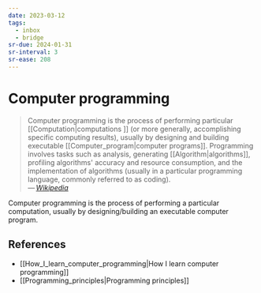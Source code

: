 ```yaml
---
date: 2023-03-12
tags:
  - inbox
  - bridge
sr-due: 2024-01-31
sr-interval: 3
sr-ease: 208
---
```


# Computer programming

> Computer programming is the process of performing particular
> [[Computation|computations ]] (or more generally, accomplishing specific
> computing results), usually by designing and building executable
> [[Computer_program|computer programs]]. Programming involves tasks such as
> analysis, generating [[Algorithm|algorithms]], profiling algorithms' accuracy
> and resource consumption, and the implementation of algorithms (usually in a
> particular programming language, commonly referred to as coding).\
> — <cite>[Wikipedia](https://en.wikipedia.org/wiki/Computer_programming)</cite>

Computer programming is the process of performing a particular computation,
usually by designing/building an executable computer program.

## References

- [[How_I_learn_computer_programming|How I learn computer programming]]
- [[Programming_principles|Programming principles]]

